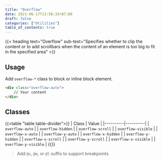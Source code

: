 ```yaml
---
title: "Overflow"
date: 2021-06-17T13:58:33+07:00
draft: false
categories: ["Utilities"]
table_of_contents: true
---
```


{{< heading text="Overflow" sub-text="Specifies whether to clip the content or to add scrollbars when the content of an element is too big to fit in the specified area" >}}

## Usage

Add `overflow-*` class to block or inline block element.

``` html
<div class="overflow-auto">
    // Your content
</div>
```

## Classes

{{<table "table table-divider">}}
| Class | Value |
|----------|----------|
| `overflow-auto` |
| `overflow-hidden` |
| `overflow-scroll` |
| `overflow-visible` |
| `overflow-x-auto` |
| `overflow-y-auto` |
| `overflow-x-hidden` |
| `overflow-y-hidden` |
| `overflow-x-scroll` |
| `overflow-y-scroll` |
| `overflow-x-visible` |
| `overflow-y-visible` |
{{</table>}}

> Add `@s`, `@m`, or `@l` suffix to support breakpoints
